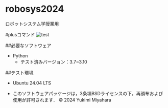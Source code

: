 # robosys2024
ロボットシステム学授業用

#plusコマンド
![test](https://github.com/yukimi749/robosys2024/actions/workflows/test.yml/badge.svg)

##必要なソフトウェア
- Python
  - テスト済みバージョン：3.7~3.10

##テスト環境
- Ubuntu 24.04 LTS

- このソフトウェアパッケージは，3条項BSDライセンスの下，再頒布および使用が許可されます．
© 2024 Yukimi Miyahara
